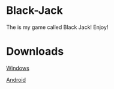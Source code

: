 # Black-Jack
The is my game called Black Jack! Enjoy!


# Downloads

[Windows](https://drive.google.com/file/d/1iRViZ6FFXwaSUBa5C637V1ixANjf6Tk6/view?usp=sharing)

[Android](https://drive.google.com/file/d/1Zy46AhdljEBbh31ws_PfKjoUY_-iqsIt/view?usp=sharing)
